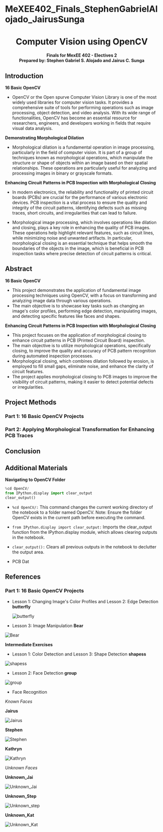 # MeXEE402_Finals_StephenGabrielAlojado_JairusSunga

<h1 align="center">Computer Vision using OpenCV</h1>
<p align="center"><b>Finals for MexEE 402 - Electives 2
<br> Prepared by: Stephen Gabriel S. Alojado and Jairus C. Sunga</b></p>

## Introduction

**16 Basic OpenCV**
  - OpenCV or the Open spurve Computer Vision Library is one of the most widely used libraries for computer vision tasks. It provides a comprehensive suite of tools for performing operations such as image processing, object detection, and video analysis. With its wide range of functionalities, OpenCV has become an essential resource for researchers, engineers, and developers working in fields that require visual data analysis.

**Demonstrating Morphological Dilation**
  - Morphological dilation is a fundamental operation in image processing, particularly in the field of computer vision. It is part of a group of techniques known as morphological operations, which manipulate the structure or shape of objects within an image based on their spatial relationships. These operations are particularly useful for analyzing and processing images in binary or grayscale formats.

**Enhancing Circuit Patterns in PCB Inspection with Morphological Closing**
  - In modern electronics, the reliability and functionality of printed circuit boards (PCBs) are crucial for the performance of various electronic devices. PCB inspection is a vital process to ensure the quality and integrity of the circuit patterns, identifying defects such as missing traces, short circuits, and irregularities that can lead to failure.

  - Morphological image processing, which involves operations like dilation and closing, plays a key role in enhancing the quality of PCB images. These operations help highlight relevant features, such as circuit lines, while minimizing noise and unwanted artifacts. In particular, morphological closing is an essential technique that helps smooth the boundaries of the objects in the image, which is beneficial in PCB inspection tasks where precise detection of circuit patterns is critical.

## Abstract
**16 Basic OpenCV**
  - This project demonstrates the application of fundamental image processing techniques using OpenCV, with a focus on transforming and analyzing image data through various operations.
  - The main objective is to showcase key tasks such as changing an image's color profiles, performing edge detection, manipulating images, and detecting specific features like faces and shapes.

**Enhancing Circuit Patterns in PCB Inspection with Morphological Closing**
  - This project focuses on the application of morphological closing to enhance circuit patterns in PCB (Printed Circuit Board) inspection.
  - The main objective is to utilize morphological operations, specifically closing, to improve the quality and accuracy of PCB pattern recognition during automated inspection processes.
  - Morphological closing, which combines dilation followed by erosion, is employed to fill small gaps, eliminate noise, and enhance the clarity of circuit features.
  - The project applies morphological closing to PCB images to improve the visibility of circuit patterns, making it easier to detect potential defects or irregularities.

## Project Methods

### Part 1: 16 Basic OpenCV Projects

### Part 2: Applying Morphological Transformation for Enhancing PCB Traces

## Conclusion

## Additional Materials

**Navigating to OpenCV Folder**

```python
%cd OpenCV/
from IPython.display import clear_output
clear_output()
```


- `%cd OpenCV/:`
This command changes the current working directory of the notebook to a folder named OpenCV.
Note: Ensure the folder OpenCV exists in the current path before executing the command.

- `from IPython.display import clear_output:`
Imports the clear_output function from the IPython.display module, which allows clearing outputs in the notebook.

- `clear_output():`
Clears all previous outputs in the notebook to declutter the output area.


- PCB Dat


## References

### Part 1: 16 Basic OpenCV Projects

- Lesson 1: Changing Image's Color Profiles and Lesson 2: Edge Detection
 **butterfly**

  ![butterfly](https://github.com/user-attachments/assets/1c211bc9-9922-4678-b7eb-37da1fe3e93a)

- Lesson 3: Image Manipulation
  **Bear**

![Bear](https://github.com/user-attachments/assets/68ef1a19-5dc4-4002-9ce9-fd7b7cc4bd8e)

**Intermediate Exercises**

- Lesson 1: Color Detection and Lesson 3: Shape Detection
  **shapess**

![shapess](https://github.com/user-attachments/assets/2ef7b4a3-9bdf-4329-b5a7-f53708bdfcec)

- Lesson 2: Face Detection
  **group**

![group](https://github.com/user-attachments/assets/04281f69-f92d-4165-b323-63df8d3a817b)


- Face Recognition

*Known Faces*

**Jairus**

![Jairus](https://github.com/user-attachments/assets/d1dcebdf-9d9a-437d-a430-7e4ed52119e0)

**Stephen**

![Stephen](https://github.com/user-attachments/assets/7d098dad-97d8-4045-828c-b0b2859243d6)

**Kathryn**

![Kathryn](https://github.com/user-attachments/assets/58795774-a3d3-4ea7-928a-5524f0f65c8d)

*Unknown Faces*

**Unknown_Jai**

![Unknown_Jai](https://github.com/user-attachments/assets/6ef5b267-4b5a-4a44-9b4d-650521150b6f)

**Unknown_Step**

![Unknown_step](https://github.com/user-attachments/assets/0b6904b2-01a8-496e-9bd0-867b6f7d104e)

**Unknown_Kat**

![Unknown_Kat](https://github.com/user-attachments/assets/a20d9c50-2cc5-4d76-a9de-12d3b2cedc66)
